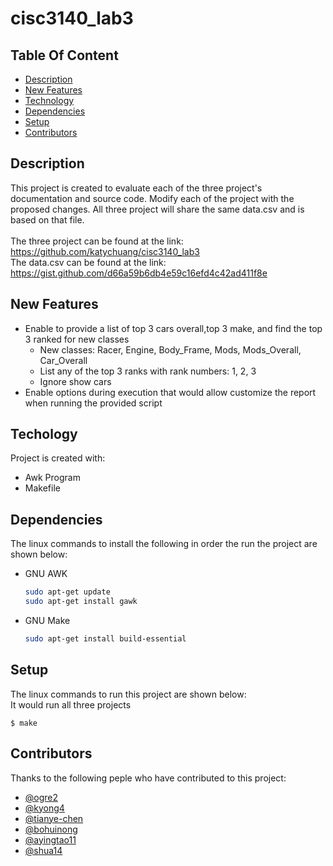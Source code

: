 # cisc3140_lab3
## Table Of Content
* [Description](#description)
* [New Features](#new-features)
* [Technology](#techology)
* [Dependencies](#dependencies)
* [Setup](#setup)
* [Contributors](#contributors)
## Description
This project is created to evaluate each of the three project's documentation and source code.
Modify each of the project with the proposed changes. All three project will share the same data.csv and is based on that file.
<br>
<br>The three project can be found at the link: https://github.com/katychuang/cisc3140_lab3
<br>The data.csv can be found at the link: https://gist.github.com/d66a59b6db4e59c16efd4c42ad411f8e
## New Features
* Enable to provide a list of top 3 cars overall,top 3 make, and find the top 3 ranked for new classes
    * New classes: Racer, Engine, Body_Frame, Mods, Mods_Overall, Car_Overall
    * List any of the top 3 ranks with rank numbers: 1, 2, 3
    * Ignore show cars
* Enable options during execution that would allow customize the report when running the provided script
## Techology
Project is created with:
* Awk Program
* Makefile
## Dependencies
The linux commands to install the following in order the run the project are shown below:
* GNU AWK
  ```sh
  sudo apt-get update
  sudo apt-get install gawk
  ```
* GNU Make
  ```sh
  sudo apt-get install build-essential
  ```
## Setup
The linux commands to run this project are shown below:
<br>It would run all three projects
```
$ make
```
## Contributors
Thanks to the following peple who have contributed to this project:
- [@ogre2](https://github.com/ogre2/)
- [@kyong4](https://github.com/kyong4/)
- [@tianye-chen](https://github.com/tianye-chen/)
- [@bohuinong](https://github.com/bohuinong)
- [@ayingtao11](https://github.com/ayingtao11)
- [@shua14](https://github.com/shua14)
